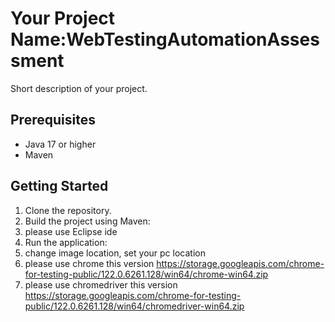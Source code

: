 # Your Project Name:WebTestingAutomationAssessment

Short description of your project.

## Prerequisites

- Java 17 or higher
- Maven

## Getting Started

1. Clone the repository.
2. Build the project using Maven:
3. please use Eclipse ide
4.  Run the application:
5. change image location, set your pc location
6. please use chrome this version https://storage.googleapis.com/chrome-for-testing-public/122.0.6261.128/win64/chrome-win64.zip
7. please use chromedriver this version https://storage.googleapis.com/chrome-for-testing-public/122.0.6261.128/win64/chromedriver-win64.zip
